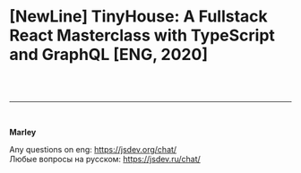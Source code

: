 # [NewLine] TinyHouse: A Fullstack React Masterclass with TypeScript and GraphQL [ENG, 2020]

<br/>

<br/>

---

<br/>

**Marley**

Any questions on eng: https://jsdev.org/chat/  
Любые вопросы на русском: https://jsdev.ru/chat/
